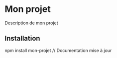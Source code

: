 # Mon projet
Description de mon projet
## Installation
npm install mon-projet
// Documentation mise à jour
